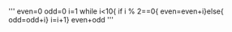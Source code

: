 #
'''
    even=0
odd=0
i=1 
while i<10{
if i % 2==0{
even=even+i}else{
odd=odd+i}
i=i+1}
even+odd
'''